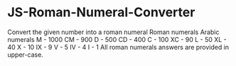 # JS-Roman-Numeral-Converter
Convert the given number into a roman numeral
Roman numerals	Arabic numerals
M	 - 1000
CM	 - 900
D	 - 500
CD	 - 400
C	 - 100
XC - 	90
L	 - 50
XL - 	40
X	 - 10
IX	 - 9
V	 - 5
IV - 	4
I	 - 1
All roman numerals answers are provided in upper-case.

